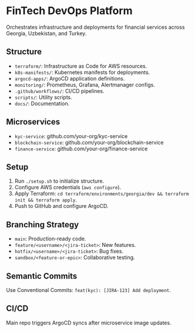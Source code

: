 # FinTech DevOps Platform

Orchestrates infrastructure and deployments for financial services across Georgia, Uzbekistan, and Turkey.

## Structure
- `terraform/`: Infrastructure as Code for AWS resources.
- `k8s-manifests/`: Kubernetes manifests for deployments.
- `argocd-apps/`: ArgoCD application definitions.
- `monitoring/`: Prometheus, Grafana, Alertmanager configs.
- `.github/workflows/`: CI/CD pipelines.
- `scripts/`: Utility scripts.
- `docs/`: Documentation.

## Microservices
- `kyc-service`: github.com/your-org/kyc-service
- `blockchain-service`: github.com/your-org/blockchain-service
- `finance-service`: github.com/your-org/finance-service

## Setup
1. Run `./setup.sh` to initialize structure.
2. Configure AWS credentials (`aws configure`).
3. Apply Terraform: `cd terraform/environments/georgia/dev && terraform init && terraform apply`.
4. Push to GitHub and configure ArgoCD.

## Branching Strategy
- `main`: Production-ready code.
- `feature/<username>/<jira-ticket>`: New features.
- `hotfix/<username>/<jira-ticket>`: Bug fixes.
- `sandbox/<feature-or-epic>`: Collaborative testing.

## Semantic Commits
Use Conventional Commits: `feat(kyc): [JIRA-123] Add deployment`.

## CI/CD
Main repo triggers ArgoCD syncs after microservice image updates.
